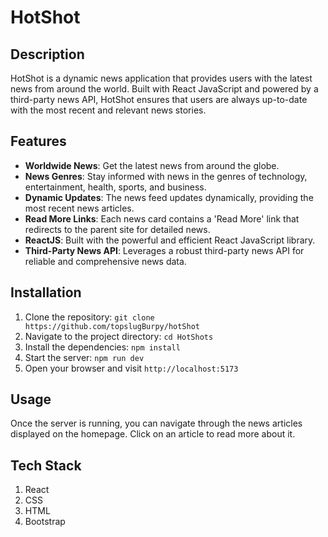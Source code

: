 # HotShot

## Description
HotShot is a dynamic news application that provides users with the latest news from around the world. Built with React JavaScript and powered by a third-party news API, HotShot ensures that users are always up-to-date with the most recent and relevant news stories.

## Features
- **Worldwide News**: Get the latest news from around the globe.
- **News Genres**: Stay informed with news in the genres of technology, entertainment, health, sports, and business.
- **Dynamic Updates**: The news feed updates dynamically, providing the most recent news articles.
- **Read More Links**: Each news card contains a 'Read More' link that redirects to the parent site for detailed news.
- **ReactJS**: Built with the powerful and efficient React JavaScript library.
- **Third-Party News API**: Leverages a robust third-party news API for reliable and comprehensive news data.

## Installation
1. Clone the repository: `git clone https://github.com/topslugBurpy/hotShot`
2. Navigate to the project directory: `cd HotShots`
3. Install the dependencies: `npm install`
4. Start the server: `npm run dev`
5. Open your browser and visit `http://localhost:5173`

## Usage
Once the server is running, you can navigate through the news articles displayed on the homepage. Click on an article to read more about it.

## Tech Stack
1. React
2. CSS
3. HTML
4. Bootstrap
